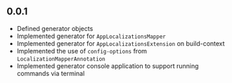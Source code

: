 ## 0.0.1

* Defined generator objects
* Implemented generator for `AppLocalizationsMapper`
* Implemented generator for `AppLocalizationsExtension` on build-context
* Implemented the use of `config-options` from `LocalizationMapperAnnotation`
* Implemented generator console application to support running commands via terminal
